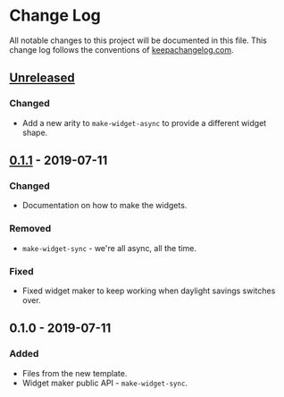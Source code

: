 # Change Log
All notable changes to this project will be documented in this file. This change log follows the conventions of [keepachangelog.com](http://keepachangelog.com/).

## [Unreleased]
### Changed
- Add a new arity to `make-widget-async` to provide a different widget shape.

## [0.1.1] - 2019-07-11
### Changed
- Documentation on how to make the widgets.

### Removed
- `make-widget-sync` - we're all async, all the time.

### Fixed
- Fixed widget maker to keep working when daylight savings switches over.

## 0.1.0 - 2019-07-11
### Added
- Files from the new template.
- Widget maker public API - `make-widget-sync`.

[Unreleased]: https://github.com/your-name/play-quil-static-process/compare/0.1.1...HEAD
[0.1.1]: https://github.com/your-name/play-quil-static-process/compare/0.1.0...0.1.1

